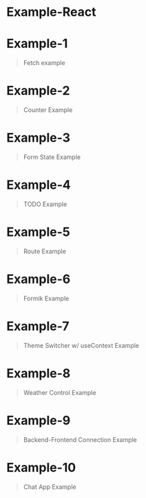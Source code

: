 # Example-React

# Example-1

> Fetch example

# Example-2

> Counter Example

# Example-3

> Form State Example

# Example-4

> TODO Example

# Example-5

> Route Example

# Example-6

> Formik Example

# Example-7

> Theme Switcher w/ useContext Example

# Example-8

> Weather Control Example

# Example-9

> Backend-Frontend Connection Example

# Example-10

> Chat App Example
